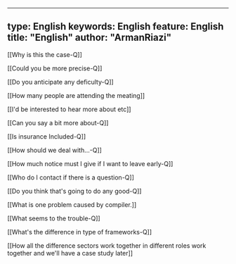 
---

type:  English
keywords:  English
feature:  English
title: "English"
author: "ArmanRiazi"
---


[[Why is this the case-Q]]

[[Could you be more precise-Q]]

[[Do you anticipate any deficulty-Q]]

[[How many people are attending the meating]]

[[I'd be interested to hear more about etc]]

[[Can you say a bit more about-Q]]

[[Is insurance Included-Q]]

[[How should we deal with...-Q]]

[[How much notice must I give if I want to leave early-Q]]

[[Who do I contact if there is a question-Q]]

[[Do you think that's going to do any good-Q]]

[[What is one problem caused by compiler.]]

[[What seems to the trouble-Q]]

[[What's the difference in type of frameworks-Q]]

[[How all the difference sectors work together in different roles work together and we'll have a case study later]]